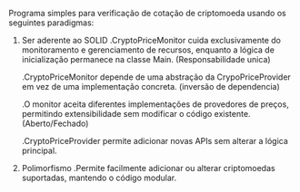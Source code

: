 Programa simples para verificação de cotação de criptomoeda usando os seguintes paradigmas:
1) Ser aderente ao SOLID
    .CryptoPriceMonitor cuida exclusivamente do monitoramento e gerenciamento de recursos, enquanto a lógica de
     inicialização permanece na classe Main. (Responsabilidade unica)

    .CryptoPriceMonitor depende de uma abstração da CrypoPriceProvider em vez de uma implementação concreta.
      (inversão de dependencia)

    .O monitor aceita diferentes implementações de provedores de preços, permitindo extensibilidade sem modificar o código existente.
      (Aberto/Fechado)

    .CryptoPriceProvider permite adicionar novas APIs sem alterar a lógica principal.

2) Polimorfismo
    .Permite facilmente adicionar ou alterar criptomoedas suportadas, mantendo o código modular.


